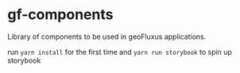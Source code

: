 # gf-components
Library of components to be used in geoFluxus applications.


run `yarn install` for the first time and `yarn run storybook` to spin up storybook

